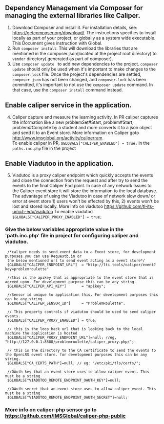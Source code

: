 ## Dependency Management via Composer for managing the external libraries like Caliper.

1. Download Composer and install it. For installation details, see: https://getcomposer.org/download/. 
   The instructions specifies to install locally as part of your project, or globally as a system wide executable. 
   This Document gives instruction with Global.
2. Run `composer install`. This will download the libraries that are mentioned in the composer.json(located at
   the project root directory) to  `vendor` directory( generated as part of composer).
3. Use `composer update ` to add new dependencies to the project. `composer update` should only be used when it's important to make changes to the `composer.lock` file. 
   Once the project's dependencies are settled, `composer.json` has not been changed, and `composer.lock` has been committed, it's important to not use the `composer update` command. 
   In that case, use the `composer install` command instead.

##  Enable caliper service in the application.

4.  Caliper capture and measure the learning activity. In PR caliper captures the information like a new problemSet#Start, problem#Start, problem#Complete by a student and more converts it to a  json object and send 
    it to an Event store. More information on Caliper goto http://www.imsglobal.org/activity/caliperram.    
    To enable caliper in PR, 
   `$GLOBALS["CALIPER_ENABLED"] = true;` in the `paths.inc.php` file in the project
   
##  Enable Viadutoo in the application.

5.  Viadutoo is a proxy caliper endpoint which quickly accepts the events and close the connection from the request and after try to send the events to the
    final Caliper End point. In case of any network issues to the Caliper event store it will store the information to the local database. The advantage of using the Viadutoo 
    in case of network slow down/ or error at event store 1) users won't be effected by this, 2) events won't be lost and stored locally. More info on viadutoo https://github.com/tl-its-umich-edu/viadutoo
    To enable viadutoo `$GLOBALS["CALIPER_PROXY_ENABLED"] = true;` 

### Give the below variables appropriate value in the 'path.inc.php' file in project for configuring caliper and viadutoo.


     /*caliper needs to send event data to a Event store, for development purposes you can use Requestb.in or 
     the below mentioned url to send event acting as a event store*/
     $GLOBALS["CALIPER_ENDPOINT_URL"]  = "http://lti.tools/caliper/event?key=problemroulette"

     //this is the apikey that is appropriate to the event store that is agreed upon. For development purpose this can be any string. 
     $GLOBALS["CALIPER_API_KEY"]       = "apikey";
        
     //Sensor id unique to application this. For development purposes this can be any string.
     $GLOBALS["CALIPER_SENSOR_ID"]     = "ProblemRoulette";
     
     // This property controls if viadutoo should be used to send caliper events.
     $GLOBALS["CALIPER_PROXY_ENABLED"] = true;
     
     // this is the loop back url that is looking back to the local machine the application is hosted
     $GLOBALS["CALIPER_PROXY_ENDPOINT_URL"]=null; //eg, "http://127.0.0.1:8888/problemroulette/caliper_proxy.php/";
     
     // this is the directory to the CA certificate to send the events to the OpenLRS event store. for development purposes this can be any string. 
     $GLOBALS["CA_CERTS_PATH"]=null; // eg: "/etc/pki/tls/certs/";
     
     //OAuth key that an event store uses to allow caliper event. This must be a string
     $GLOBALS["VIADUTOO_REMOTE_ENDPOINT_OAUTH_KEY"]=null;
     
     //OAuth secret that an event store uses to allow caliper event. This must be a string
     $GLOBALS["VIADUTOO_REMOTE_ENDPOINT_OAUTH_SECRET"]=null;
  
### More info on caliper-php sensor go to https://github.com/IMSGlobal/caliper-php-public   

